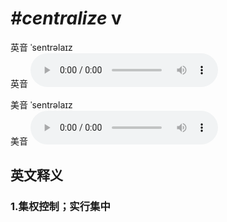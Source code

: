 # ***\#centralize*** v
英音 ˈsentrəlaɪz  
英音
<audio src="./media/centralize1_AAC.aac" controls="controls"></audio>

美音 ˈsentrəlaɪz  
美音
<audio src="./media/centralize2_AAC.aac" controls="controls"></audio>



  

英文释义
---
### 1.**集权控制；实行集中**  


